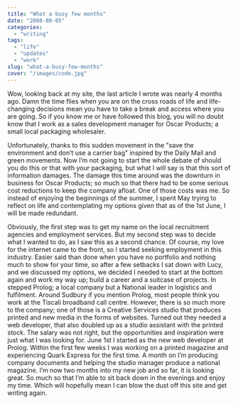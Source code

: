 ```yaml
---
title: "What a busy few months"
date: "2008-08-05"
categories:
  - "writing"
tags:
  - "life"
  - "updates"
  - "work"
slug: "what-a-busy-few-months"
cover: "/images/code.jpg"
---
```


Wow, looking back at my site, the last article I wrote was nearly 4 months ago. Damn the time flies when you are on the cross roads of life and life-changing decisions mean you have to take a break and access where you are going. So if you know me or have followed this blog, you will no doubt know that I work as a sales development manager for Oscar Products; a small local packaging wholesaler. 

Unfortunately, thanks to this sudden movement in the "save the environment and don’t use a carrier bag" inspired by the Daily Mail and green movements. Now I’m not going to start the whole debate of should you do this or that with your packaging, but what I will say is that this sort of information damages. The damage this time around was the downturn in business for Oscar Products; so much so that there had to be some serious cost reductions to keep the company afloat. One of those costs was me. So instead of enjoying the beginnings of the summer, I spent May trying to reflect on life and contemplating my options given that as of the 1st June, I will be made redundant. 

Obviously, the first step was to get my name on the local recruitment agencies and employment services. But my second step was to decide what I wanted to do, as I saw this as a second chance. Of course, my love for the internet came to the front, so I started seeking employment in this industry. Easier said than done when you have no portfolio and nothing much to show for your time, so after a few setbacks I sat down with Lucy, and we discussed my options, we decided I needed to start at the bottom again and work my way up; build a career and a suitcase of projects. In stepped Prolog; a local company but a National leader in logistics and fulfilment. Around Sudbury if you mention Prolog, most people think you work at the Tiscali broadband call centre. However, there is so much more to the company; one of those is a Creative Services studio that produces printed and new media in the forms of websites. Turned out they needed a web developer, that also doubled up as a studio assistant with the printed stock. The salary was not right, but the opportunities and inspiration were just what I was looking for. June 1st I started as the new web developer at Prolog. Within the first few weeks I was working on a printed magazine and experiencing Quark Express for the first time. A month on I’m producing company documents and helping the studio manager produce a national magazine. I’m now two months into my new job and so far, it is looking great. So much so that I’m able to sit back down in the evenings and enjoy my time. Which will hopefully mean I can blow the dust off this site and get writing again.
